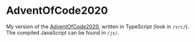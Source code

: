 # AdventOfCode2020

My version of the [AdventOfCode2020](https://adventofcode.com/2020), written in TypeScript (look in `/src/`).
The compiled JavaScript can be found in `/js/`.